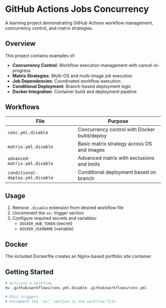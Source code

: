 # GitHub Actions Jobs Concurrency

A learning project demonstrating GitHub Actions workflow management, concurrency control, and matrix strategies.

## Overview

This project contains examples of:
- **Concurrency Control**: Workflow execution management with cancel-in-progress
- **Matrix Strategies**: Multi-OS and multi-image job execution
- **Job Dependencies**: Coordinated workflow execution
- **Conditional Deployment**: Branch-based deployment logic
- **Docker Integration**: Container build and deployment pipeline

## Workflows

| File | Purpose |
|------|---------|
| `conc.yml.disable` | Concurrency control with Docker build/deploy |
| `matrix.yml.disable` | Basic matrix strategy across OS and images |
| `advanced-matrix.yml.disable` | Advanced matrix with exclusions and limits |
| `conditional-deploy.yml.disable` | Conditional deployment based on branch |

## Usage

1. Remove `.disable` extension from desired workflow file
2. Uncomment the `on:` trigger section
3. Configure required secrets and variables:
   - `DOCKER_HUB_TOKEN` (secret)
   - `DOCKER_USERNAME` (variable)

## Docker

The included Dockerfile creates an Nginx-based portfolio site container.

## Getting Started

```bash
# Activate a workflow
mv .github/workflows/conc.yml.disable .github/workflows/conc.yml

# Edit triggers
# Uncomment the 'on:' section in the workflow file
```